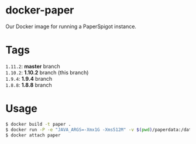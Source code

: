 # docker-paper
Our Docker image for running a PaperSpigot instance.

# Tags
`1.11.2`: **master** branch  
`1.10.2`: **1.10.2** branch (this branch)  
`1.9.4`: **1.9.4** branch  
`1.8.8`: **1.8.8** branch  

# Usage
```bash
$ docker build -t paper .
$ docker run -P -e "JAVA_ARGS=-Xmx1G -Xms512M" -v $(pwd)/paperdata:/data -itd --name my-paper paper
$ docker attach paper
```
